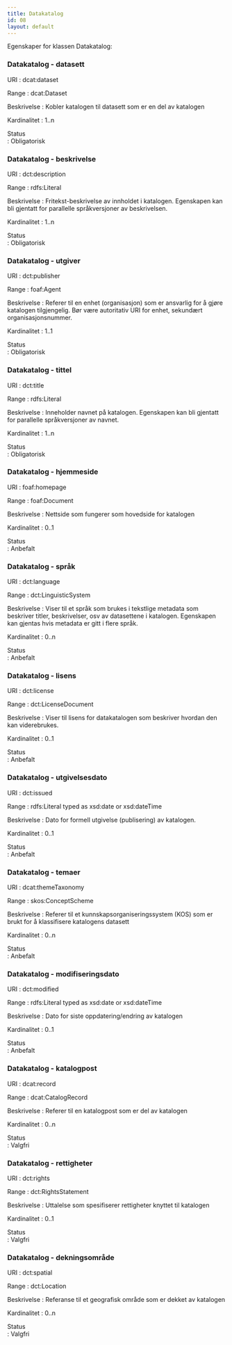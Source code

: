 ```yaml
---
title: Datakatalog
id: 08
layout: default
---
```


Egenskaper for klassen Datakatalog:

### Datakatalog - datasett
URI
: dcat:dataset

Range
: dcat:Dataset

Beskrivelse
: Kobler katalogen til datasett som er en del av katalogen

Kardinalitet
: 1..n

Status	
:  Obligatorisk 
    
### Datakatalog - beskrivelse
URI
: dct:description

Range
: rdfs:Literal

Beskrivelse
: Fritekst-beskrivelse av innholdet i katalogen. Egenskapen kan bli gjentatt for parallelle språkversjoner av beskrivelsen.

Kardinalitet
: 1..n

Status	
: Obligatorisk
 
### Datakatalog - utgiver
URI
: dct:publisher

Range
: foaf:Agent

Beskrivelse
: Referer til en enhet (organisasjon) som er ansvarlig for å gjøre katalogen tilgjengelig. Bør være autoritativ URI for enhet, sekundært organisasjonsnummer.

Kardinalitet
: 1..1

Status	
: Obligatorisk

### Datakatalog - tittel
URI
: dct:title

Range
: rdfs:Literal

Beskrivelse
: Inneholder navnet på katalogen. Egenskapen kan bli gjentatt for parallelle språkversjoner av navnet.

Kardinalitet
: 1..n

Status	
: Obligatorisk  

### Datakatalog - hjemmeside

URI
: foaf:homepage

Range
: foaf:Document

Beskrivelse
: Nettside som fungerer som hovedside for katalogen

Kardinalitet
: 0..1

Status	
: Anbefalt

### Datakatalog - språk 
URI
: dct:language

Range
: dct:LinguisticSystem

Beskrivelse
: Viser til et språk som brukes i tekstlige metadata som beskriver titler, beskrivelser, osv av datasettene i katalogen. Egenskapen kan gjentas hvis metadata er gitt i flere språk.

Kardinalitet
: 0..n

Status	
: Anbefalt

### Datakatalog - lisens
URI
: dct:license

Range
: dct:LicenseDocument

Beskrivelse
: Viser til lisens for datakatalogen som beskriver hvordan den kan viderebrukes.

Kardinalitet
: 0..1

Status	
: Anbefalt

### Datakatalog - utgivelsesdato
URI
: dct:issued

Range
: rdfs:Literal typed as xsd:date or xsd:dateTime

Beskrivelse
: Dato for formell utgivelse (publisering) av katalogen.

Kardinalitet
: 0..1

Status	
: Anbefalt

### Datakatalog - temaer
URI
: dcat:themeTaxonomy

Range
: skos:ConceptScheme

Beskrivelse
: Referer til et kunnskapsorganiseringssystem (KOS) som er brukt for å klassifisere katalogens datasett

Kardinalitet
: 0..n

Status	
: Anbefalt   
	
### Datakatalog - modifiseringsdato

URI
: dct:modified

Range
: rdfs:Literal typed as xsd:date or xsd:dateTime

Beskrivelse
: Dato for siste oppdatering/endring av katalogen

Kardinalitet
: 0..1

Status	
: Anbefalt

### Datakatalog - katalogpost
URI
: dcat:record

Range
: dcat:CatalogRecord

Beskrivelse
: Referer til en katalogpost som er del av katalogen

Kardinalitet
: 0..n

Status	
: Valgfri

### Datakatalog - rettigheter
URI
: dct:rights

Range
: dct:RightsStatement

Beskrivelse
: Uttalelse som spesifiserer rettigheter knyttet til katalogen

Kardinalitet
: 0..1

Status	
: Valgfri

### Datakatalog - dekningsområde
URI
: dct:spatial

Range
: dct:Location

Beskrivelse
: Referanse til et geografisk område som er dekket av katalogen

Kardinalitet
: 0..n

Status	
: Valgfri